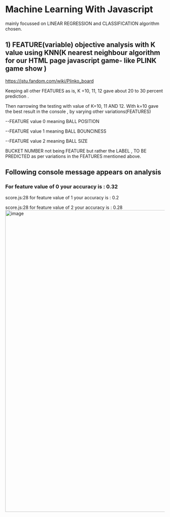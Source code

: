 # Machine Learning With Javascript
mainly focussed on LINEAR REGRESSION and CLASSIFICATION algorithm chosen.

## 1) FEATURE(variable) objective analysis with K value using KNN(K nearest neighbour algorithm for our HTML page javascript game- like PLINK game show )
https://jstu.fandom.com/wiki/Plinko_board

Keeping all other FEATURES as is, K =10, 11, 12 gave about 20 to 30 percent prediction .

Then narrowing the testing with value of K=10, 11 AND 12.
With k=10 gave the best result in the console , by varying other variations(FEATURES)

--FEATURE value 0 meaning BALL POSITION 

--FEATURE value 1 meaning BALL BOUNCINESS 

--FEATURE value 2 meaning BALL SIZE

BUCKET NUMBER not being FEATURE but rather the LABEL , TO BE PREDICTED as per variations in the FEATURES mentioned above.

## Following console message appears on analysis
### For feature value of  0 your accuracy is :  0.32

score.js:28 for feature value of  1 your accuracy is :  0.2

score.js:28 for feature value of  2 your accuracy is :  0.28
<img width="950" alt="image" src="https://github.com/contactmeroshan/MachineLearningWithJavascript/assets/87830296/666e1c96-e565-4b70-8255-3778419588d0">
